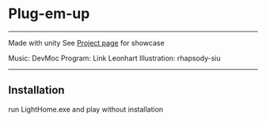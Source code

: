 # Plug-em-up
---
Made with unity
See [Project page](https://rhapsodysiu.github.io/Light-em-up/) for showcase

Music: DevMoc
Program: Link Leonhart
Illustration: rhapsody-siu

---

## Installation
run LightHome.exe and play without installation


